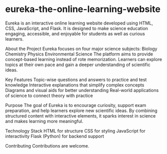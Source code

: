 # eureka-the-online-learning-website
Eureka is an interactive online learning website developed using HTML, CSS, JavaScript, and Flask.
It is designed to make science education engaging, accessible, and enjoyable for students as well as curious learners.

About the Project
Eureka focuses on four major science subjects:
Biology
Chemistry
Physics
Environmental Science
The platform aims to provide concept-based learning instead of rote memorization. Learners can explore topics at their own pace and gain a deeper understanding of scientific ideas.

Key Features
Topic-wise questions and answers to practice and test knowledge
Interactive explanations that simplify complex concepts
Diagrams and visual aids for better understanding
Real-world applications of science to connect theory with practice

Purpose
The goal of Eureka is to encourage curiosity, support exam preparation, and help learners explore new scientific ideas. By combining structured content with interactive elements, it sparks interest in science and makes learning more meaningful.

Technology Stack
HTML for structure
CSS for styling
JavaScript for interactivity
Flask (Python) for backend support

Contributing
Contributions are welcome.

